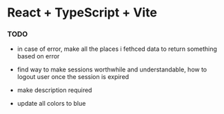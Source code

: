 # React + TypeScript + Vite

### TODO

- in case of error, make all the places i fethced data to return something based on error

- find way to make sessions worthwhile and understandable, how to logout user once the session is expired

- make description required
- update all colors to blue